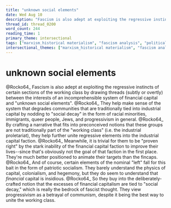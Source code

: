 ```yaml
---
title: "unknown social elements"
date: Wed Aug 10
description: "Fascism is also adept at exploiting the regressive instincts of certain sections of the working class by drawing threads (subtly or overtly) between the..."
thread_id: thread_0200
word_count: 244
reading_time: 1
primary_theme: intersectional
tags: ["marxism_historical materialism", "fascism analysis", "political economy", "imperialism_colonialism", "cultural criticism"]
intersectional_themes: ["marxism_historical materialism", "fascism analysis", "political economy", "imperialism_colonialism", "cultural criticism"]
---
```


# unknown social elements

@Rocko64_ Fascism is also adept at exploiting the regressive instincts of certain sections of the working class by drawing threads (subtly or overtly) between the interests of an incomprehensible system of financial capital and "unknown social elements". @Rocko64_ They help make sense of the system that degrades communities that are traditionally tied into industrial capital by nodding to "social decay" in the form of racial minorities, immigrants, queer people, Jews, and progressivism in general. @Rocko64_ By crafting a narrative that fits into preconceived notions that these groups are not traditionally part of the "working class" (i.e. the industrial proletariat), they help further unite regressive elements into the industrial capital faction. @Rocko64_ Meanwhile, it is trivial for them to be "proven right" by the stark inability of the financial capital faction to improve their lives--since that's obviously not the goal of that faction in the first place. They're much better positioned to animate their targets than the fincaps. @Rocko64_ And of course, certain elements of the nominal "left" fall for this bait in the form of patriotic socialism. They barely understand the physics of capital, colonialism, and hegemony, but they do seem to understand that *financial* capital is insidious. @Rocko64_ So they buy into the deliberately-crafted notion that the excesses of financial capitalism are tied to "social decay," which is really the bedrock of fascist thought. They view progressivism as a betrayal of communism, despite it being the best way to unite the working class.